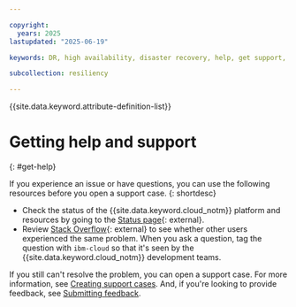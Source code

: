 ```yaml
---

copyright:
  years: 2025
lastupdated: "2025-06-19"

keywords: DR, high availability, disaster recovery, help, get support, dr support, dr help, ha help, ha suppprt

subcollection: resiliency

---
```


{{site.data.keyword.attribute-definition-list}}

# Getting help and support
{: #get-help}

If you experience an issue or have questions, you can use the following resources before you open a support case.
{: shortdesc}

* Check the status of the {{site.data.keyword.cloud_notm}} platform and resources by going to the [Status page](https://cloud.ibm.com/status){: external}.
* Review [Stack Overflow](https://stackoverflow.com/questions/tagged/ibm-cloud){: external} to see whether other users experienced the same problem. When you ask a question, tag the question with `ibm-cloud` so that it's seen by the {{site.data.keyword.cloud_notm}} development teams.

If you still can't resolve the problem, you can open a support case. For more information, see [Creating support cases](/docs/account?topic=account-open-case). And, if you're looking to provide feedback, see [Submitting feedback](/docs/overview?topic=overview-feedback).
